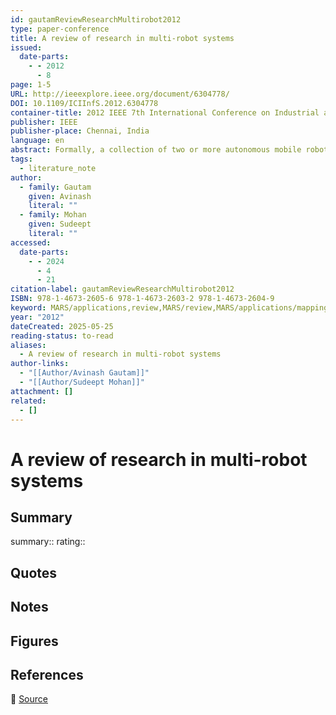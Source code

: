 ```yaml
---
id: gautamReviewResearchMultirobot2012
type: paper-conference
title: A review of research in multi-robot systems
issued:
  date-parts:
    - - 2012
      - 8
page: 1-5
URL: http://ieeexplore.ieee.org/document/6304778/
DOI: 10.1109/ICIInfS.2012.6304778
container-title: 2012 IEEE 7th International Conference on Industrial and Information Systems (ICIIS)
publisher: IEEE
publisher-place: Chennai, India
language: en
abstract: Formally, a collection of two or more autonomous mobile robots working together are termed as teams or societies of mobile robots. In multi robot systems simple robots are allowed to coordinate with each other to achieve some well defined goals. In these kinds of systems robots are far less capable as an entity, but the real power lies in cooperation of multiple robots. The simplicity of multi-robots have produced a potentially wide set of applications such as military missions (battlefield surveillance), searching for survivors in disaster hit areas, parallel and simultaneous transportation of vehicles, and delivery of payloads. Although the research on multi-robot systems has attracted considerable attention worldwide in the past decade, the research in this area is still in its infancy. This paper surveys various interaction techniques in multi robot systems which are important with respect to goal attainment and task completion.
tags:
  - literature_note
author:
  - family: Gautam
    given: Avinash
    literal: ""
  - family: Mohan
    given: Sudeept
    literal: ""
accessed:
  date-parts:
    - - 2024
      - 4
      - 21
citation-label: gautamReviewResearchMultirobot2012
ISBN: 978-1-4673-2605-6 978-1-4673-2603-2 978-1-4673-2604-9
keyword: MARS/applications,review,MARS/review,MARS/applications/mapping
year: "2012"
dateCreated: 2025-05-25
reading-status: to-read
aliases:
  - A review of research in multi-robot systems
author-links:
  - "[[Author/Avinash Gautam]]"
  - "[[Author/Sudeept Mohan]]"
attachment: []
related:
  - []
---
```


# A review of research in multi-robot systems

## Summary
summary::
rating::

## Quotes

## Notes

## Figures

## References

🔗 [Source](http://ieeexplore.ieee.org/document/6304778/)

